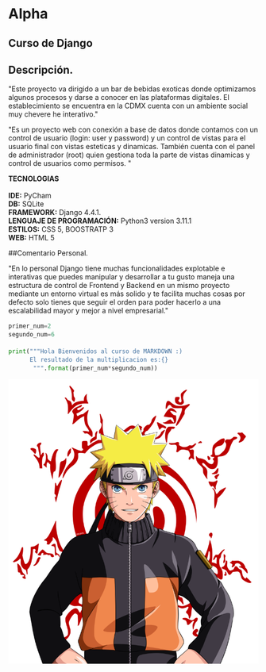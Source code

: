 # Alpha
## Curso de Django 

## Descripción.  
"Este proyecto va dirigido a un bar de bebidas exoticas donde optimizamos algunos procesos y darse a conocer en las plataformas digitales. El establecimiento se encuentra en la CDMX cuenta con un ambiente social muy chevere he interativo."  

"Es un proyecto web con conexión a base de datos donde contamos con un control de usuario (login: user y password) y un control de vistas para el usuario final con vistas esteticas y dinamicas. También cuenta con el panel de administrador (root) quien gestiona toda la parte de vistas dinamicas y control de usuarios como permisos. "
  
  
**TECNOLOGIAS**<br>  
**IDE:** PyCham<br>
**DB:** SQLite<br>
**FRAMEWORK:** Django 4.4.1.<br>
**LENGUAJE DE PROGRAMACIÓN:** Python3 version 3.11.1<br>
**ESTILOS:** CSS 5, BOOSTRATP 3<br>
**WEB:** HTML 5<br>

  
##Comentario Personal.  

"En lo personal Django tiene muchas funcionalidades explotable e interativas 
que puedes manipular y desarrollar a tu gusto maneja una estructura de 
control de Frontend y Backend en un mismo proyecto mediante un entorno 
virtual es más solido y te facilita muchas cosas por defecto solo tienes 
que seguir el orden para poder hacerlo a una escalabilidad mayor y mejor 
a nivel empresarial."



```python
primer_num=2
segundo_num=6

print("""Hola Bienvenidos al curso de MARKDOWN :) 
      El resultado de la multiplicacion es:{}
       """.format(primer_num*segundo_num))
```
![Naruto](https://github.com/MikeeMP25/Alpha/blob/master/imagen/naruto.png)


